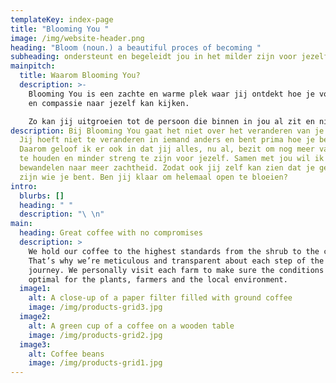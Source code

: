 ```yaml
---
templateKey: index-page
title: "Blooming You "
image: /img/website-header.png
heading: "Bloom (noun.) a beautiful proces of becoming "
subheading: ondersteunt en begeleidt jou in het milder zijn voor jezelf
mainpitch:
  title: Waarom Blooming You?
  description: >-
    Blooming You is een zachte en warme plek waar jij ontdekt hoe je vol liefde
    en compassie naar jezelf kan kijken. 

    Zo kan jij uitgroeien tot de persoon die binnen in jou al zit en niet kan wachten om te 'bloomen'
description: Bij Blooming You gaat het niet over het veranderen van je 'zelf'.
  Jij hoeft niet te veranderen in iemand anders en bent prima hoe je bent.
  Daarom geloof ik er ook in dat jij alles, nu al, bezit om nog meer van jezelf
  te houden en minder streng te zijn voor jezelf. Samen met jou wil ik het pad
  bewandelen naar meer zachtheid. Zodat ook jij zelf kan zien dat je gewoon mag
  zijn wie je bent. Ben jij klaar om helemaal open te bloeien?
intro:
  blurbs: []
  heading: " "
  description: "\ \n"
main:
  heading: Great coffee with no compromises
  description: >
    We hold our coffee to the highest standards from the shrub to the cup.
    That’s why we’re meticulous and transparent about each step of the coffee’s
    journey. We personally visit each farm to make sure the conditions are
    optimal for the plants, farmers and the local environment.
  image1:
    alt: A close-up of a paper filter filled with ground coffee
    image: /img/products-grid3.jpg
  image2:
    alt: A green cup of a coffee on a wooden table
    image: /img/products-grid2.jpg
  image3:
    alt: Coffee beans
    image: /img/products-grid1.jpg
---
```

